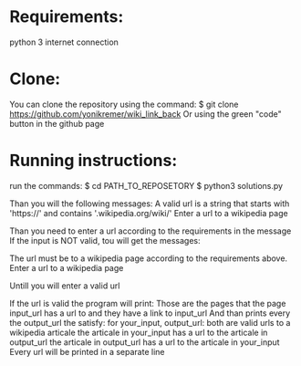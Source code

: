 # Requirements: 
python 3
internet connection

# Clone:
You can clone the repository using the command:
$ git clone https://github.com/yonikremer/wiki_link_back
Or using the green "code" button in the github page

# Running instructions:
run the commands:
$ cd PATH_TO_REPOSETORY
$ python3 solutions.py

Than you will the following messages: 
A valid url is a string that starts with 'https://' and contains '.wikipedia.org/wiki/'
Enter a url to a wikipedia page

Than you need to enter a url according to the requirements in the message
If the input is NOT valid, tou will get the messages:

The url must be to a wikipedia page according to the requirements above.
Enter a url to a wikipedia page

Untill you will enter a valid url

If the url is valid the program will print:
Those are the pages that the page input_url has a url to and they have a link to input_url
And than prints every the output_url the satisfy:
for your_input, output_url:
    both are valid urls to a wikipedia articale
    the articale in your_input has a url to the articale in output_url
    the articale in output_url has a url to the articale in your_input
Every url will be printed in a separate line
